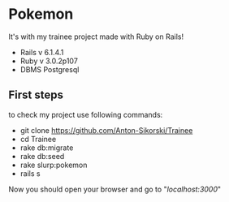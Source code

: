 # Pokemon
 It's with my trainee project made with Ruby on Rails!
- Rails v 6.1.4.1
- Ruby  v 3.0.2p107
- DBMS Postgresql

## First steps
 to check my project use following commands:
 - git clone https://github.com/Anton-Sikorski/Trainee
 - cd Trainee
 - rake db:migrate
 - rake db:seed
 - rake slurp:pokemon
 - rails s

Now you should open your browser and go to "*localhost:3000*"